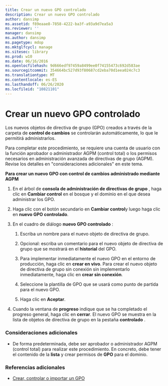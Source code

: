 ```yaml
---
title: Crear un nuevo GPO controlado
description: Crear un nuevo GPO controlado
author: dansimp
ms.assetid: f89eaae8-7858-4222-ba3f-a93a9d7ea5a3
ms.reviewer: ''
manager: dansimp
ms.author: dansimp
ms.pagetype: mdop
ms.mktglfcycl: manage
ms.sitesec: library
ms.prod: w10
ms.date: 06/16/2016
ms.openlocfilehash: 9d666edf97459a8499ee0f74155473c692d583ae
ms.sourcegitcommit: 354664bc527d93f80687cd2eba70d1eea024c7c3
ms.translationtype: MT
ms.contentlocale: es-ES
ms.lasthandoff: 06/26/2020
ms.locfileid: "10821101"
---
```

# Crear un nuevo GPO controlado


Los nuevos objetos de directiva de grupo (GPO) creados a través de la carpeta de **control de cambios** se controlarán automáticamente, lo que le permitirá administrarlos.

Para completar este procedimiento, se requiere una cuenta de usuario con la función aprobador o administrador AGPM (control total) o los permisos necesarios en administración avanzada de directivas de grupo (AGPM). Revise los detalles en "consideraciones adicionales" en este tema.

**Para crear un nuevo GPO con control de cambios administrado mediante AGPM**

1.  En el árbol de **consola de administración de directivas de grupo** , haga clic en **Cambiar control** en el bosque y el dominio en el que desea administrar los GPO.

2.  Haga clic con el botón secundario en **Cambiar control**y luego haga clic en **nuevo GPO controlado**.

3.  En el cuadro de diálogo **nuevo GPO controlado** :

    1.  Escriba un nombre para el nuevo objeto de directiva de grupo.

    2.  Opcional: escriba un comentario para el nuevo objeto de directiva de grupo que se mostrará en el **historial** del GPO.

    3.  Para implementar inmediatamente el nuevo GPO en el entorno de producción, haga clic en **crear en vivo**. Para crear el nuevo objeto de directiva de grupo sin conexión sin implementarlo inmediatamente, haga clic en **crear sin conexión**.

    4.  Seleccione la plantilla de GPO que se usará como punto de partida para el nuevo GPO.

    5.  Haga clic en **Aceptar**.

4.  Cuando la ventana de **progreso** indique que se ha completado el progreso general, haga clic en **cerrar**. El nuevo GPO se muestra en la lista de objetos de directiva de grupo en la pestaña **controlado** .

### Consideraciones adicionales

-   De forma predeterminada, debe ser aprobador o administrador AGPM (control total) para realizar este procedimiento. En concreto, debe tener el contenido de la **lista** y crear permisos de **GPO** para el dominio.

### Referencias adicionales

-   [Crear, controlar o importar un GPO](creating-controlling-or-importing-a-gpo-editor-agpm30ops.md)

 

 





